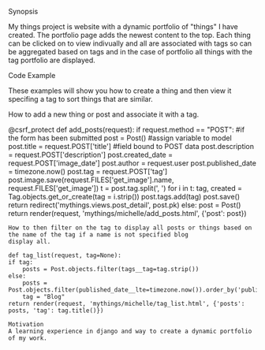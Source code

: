 Synopsis

My things project is website with a dynamic portfolio of "things" I have created.
The portfolio page adds the newest content to the top. Each thing can be clicked
on to view indivually and all are associated with tags so can be aggregated based
on tags and in the case of portfolio all things with the tag portfolio are displayed.

Code Example

These examples will show you how to create a thing and then view it specifing a tag 
to sort things that are similar.

How to add a new thing or post and associate it with a tag.

@csrf_protect
def add_posts(request):
    if request.method == "POST": #if the form has been submitted
        post = Post() #assign variable to model
        post.title = request.POST['title'] #field bound to POST data
        post.description = request.POST['description']
        post.created_date = request.POST['image_date']
        post.author = request.user
        post.published_date = timezone.now()
        post.tag = request.POST['tag']
        post.image.save(request.FILES['get_image'].name, request.FILES['get_image'])
        t = post.tag.split(', ')
        for i in t:
            tag, created = Tag.objects.get_or_create(tag = i.strip())
            post.tags.add(tag)
        post.save()
        return redirect('mythings.views.post_detail', post.pk)
    else:
        post = Post()
    return render(request, 'mythings/michelle/add_posts.html', {'post': post})
    
    How to then filter on the tag to display all posts or things based on the name of the tag if a name is not specified blog 
    display all.
    
    def tag_list(request, tag=None): 
    if tag:
        posts = Post.objects.filter(tags__tag=tag.strip()) 
    else:
        posts = Post.objects.filter(published_date__lte=timezone.now()).order_by('published_date')
        tag = "Blog"
    return render(request, 'mythings/michelle/tag_list.html', {'posts': posts, 'tag': tag.title()})
    
    Motivation
    A learning experience in django and way to create a dynamic portfolio of my work.
    
  
    
